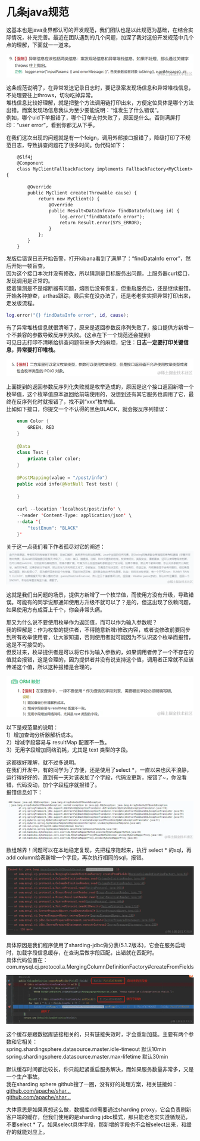 # 几条java规范

这基本也是java业界都认可的开发规范，我们团队也是以此规范为基础，在结合实际情况，补充完善。最近在团队遇到的几个问题，加深了我对这份开发规范中几个点的理解，下面就一一道来。

![](_assets/0d948520c3f24b739517e4634e8906a1~tplv-k3u1fbpfcp-jj-mark!3024!0!0!0!q75.awebp.webp)

这条规范说明了，在异常发送记录日志时，要记录案发现场信息和异常堆栈信息，不处理要往上throws，切勿吃掉异常。  
堆栈信息比较好理解，就是把整个方法调用链打印出来，方便定位具体是哪个方法出错。而案发现场信息我认为至少要能说明：“谁发生了什么错误”。  
例如，哪个uid下单报错了，哪个订单支付失败了，原因是什么。否则满屏打印：“user error”，看到你都无从下手。

在我们这次出现的问题就是有一个feign，调用外部接口报错了，降级打印了不规范日志，导致排查问题花了很多时间。伪代码如下：

```less
	@Slf4j
	@Component
	class MyClientFallbackFactory implements FallbackFactory<MyClient> {		

		@Override
		public MyClient create(Throwable cause) {
			return new MyClient() {
				@Override
				public Result<DataInfoVo> findDataInfo(Long id) {
					log.error("findDataInfo error");
					return Result.error(SYS_ERROR);
				}
			};
		}
	}

```

发版后错误日志开始告警，打开kibana看到了满屏了：“findDataInfo error”，然后开始一顿盲查。  
因为这个接口本次并没有修改，所以猜测是目标服务出问题，上服务器curl接口，发现调用是正常的。  
接着猜测是不是熔断器有问题，熔断后没有恢复，但重启服务后，还是继续报错。开始各种排查，arthas跟踪，最后实在没办法了，还是老老实实把异常打印出来，走发版流程。

```lua
log.error("{} findDataInfo error", id, cause);

```

有了异常堆栈信息就很清晰了，原来是返回参数反序列失败了，接口提供方新增一个不兼容的参数导致反序列失败。(这点在下一个规范还会提到)  
可见日志打印不清晰给排查问题带来多大的麻烦，记住：**日志一定要打印关键信息，异常要打印堆栈。** 

![](_assets/98ed079fd882434bba0a9716dbd77f23~tplv-k3u1fbpfcp-jj-mark!3024!0!0!0!q75.awebp.webp)

上面提到的返回参数反序列化失败就是枚举造成的，原因是这个接口返回新增一个枚举值，这个枚举值原本返回给前端使用的，没想到还有其它服务也调用了它，最终在反序列化时就报错了，找不到“xxx”枚举值。  
比如如下接口，你提交一个不认得的黑色BLACK，就会报反序列错误：

```kotlin
	enum Color {
		GREEN, RED
	}

	@Data
	class Test {
		private Color color;
	}

	@PostMapping(value = "/post/info")
	public void info(@NotNull Test test) {

	}

	curl --location 'localhost/post/info' \
	--header 'Content-Type: application/json' \
	--data '{
    	"testEnum": "BLACK"
	}'

```

关于这一点我们看下作者孤尽对它的阐述：  
![](_assets/f4ac9d31da2e46338d3f6b1f0bf4d62b~tplv-k3u1fbpfcp-jj-mark!3024!0!0!0!q75.awebp.webp)

这就是我们出问题的场景，提供方新增了一个枚举值，而使用方没有升级，导致错误。可能有的同学说那通知使用方升级不就可以了？是的，但这出现了依赖问题，如果使用方有成百上千个，你会非常头痛。

那又为什么说不要使用枚举作为返回值，而可以作为输入参数呢？  
我的理解是：作为枚举的提供者，不得随意新增/修改内容，或者说修改前要同步到所有枚举使用者，让大家知道，否则使用者就可能因为不认识这个枚举而报错，这是不可接受的。  
但反过来，枚举提供者是可以将它作为输入参数的，如果调用者传了一个不存在的值就会报错，这是合理的，因为提供者并没有说支持这个值，调用者正常就不应该传递这个值，所以这种报错是合理的。

![](_assets/963c8a5d1bc0480287afe52927d63758~tplv-k3u1fbpfcp-jj-mark!3024!0!0!0!q75.awebp.webp)

以下是规范里的说明：  
1）增加查询分析器解析成本。  
2）增减字段容易与 resultMap 配置不一致。  
3）无用字段增加网络消耗，尤其是 text 类型的字段。

这都很好理解，就不过多说明。  
在我们开发中，有的同学为了方便，还是使用了select *，一直以来也风平浪静，运行得好好的，直到有一天对该表加了个字段，代码没更新，报错了~，你没看错，代码没动，加个字段程序就报错了。  
报错信息如下：

![](_assets/9755d03bdbe44f29bed56a494037752e~tplv-k3u1fbpfcp-jj-mark!3024!0!0!0!q75.awebp.webp)

数组越界！问题可以在本地稳定复现，先把程序跑起来，执行 select * 的sql，再add column给表新增一个字段，再次执行相同的sql，报错。

![](_assets/e1b6ba03846d4be69c646305394679a0~tplv-k3u1fbpfcp-jj-mark!3024!0!0!0!q75.awebp.webp)

具体原因是我们程序使用了sharding-jdbc做分表(5.1.2版本)，它会在服务启动时，加载字段信息缓存，在查询后做字段匹配，出错就在匹配时。  
具体代码位置在：com.mysql.cj.protocol.a.MergingColumnDefinitionFactory#createFromFields

![](_assets/80eaea7710234330add9271f2dcc8e76~tplv-k3u1fbpfcp-jj-mark!3024!0!0!0!q75.awebp.webp)

这个缓存是跟数据库链接相关的，只有链接失效时，才会重新加载。主要有两个参数和它相关：  
spring.shardingsphere.datasource.master.idle-timeout 默认10min  
spring.shardingsphere.datasource.master.max-lifetime 默认30min

默认缓存时间都比较长，你只能赶紧重启服务解决，而如果服务数量非常多，又是一个生产事故。  
我在sharding sphere github搜了一圈，没有好的处理方案，相关链接如：  
[github.com/apache/shar…](https://link.juejin.cn/?target=https%3A%2F%2Fgithub.com%2Fapache%2Fshardingsphere%2Fissues%2F21728 "https://github.com/apache/shardingsphere/issues/21728")  
[github.com/apache/shar…](https://link.juejin.cn/?target=https%3A%2F%2Fgithub.com%2Fapache%2Fshardingsphere%2Fissues%2F22824 "https://github.com/apache/shardingsphere/issues/22824")

大体意思是如果真想这么做，数据库ddl需要通过sharding proxy，它会负责刷新客户端的缓存，但我们使用的是sharding jdbc模式，那只能老老实实遵循规范，不要select * 了。如果select具体字段，那新增的字段也不会被select出来，和缓存的就能对应上。  
